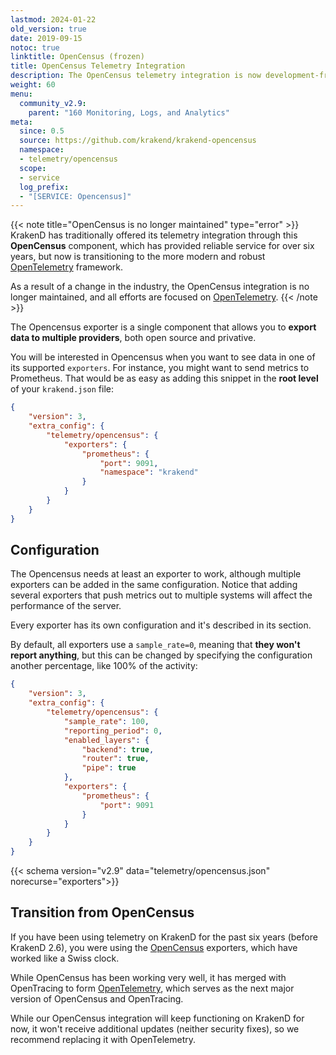 ```yaml
---
lastmod: 2024-01-22
old_version: true
date: 2019-09-15
notoc: true
linktitle: OpenCensus (frozen)
title: OpenCensus Telemetry Integration
description: The OpenCensus telemetry integration is now development-frozen. All efforts are now put into OpenTelemetry.
weight: 60
menu:
  community_v2.9:
    parent: "160 Monitoring, Logs, and Analytics"
meta:
  since: 0.5
  source: https://github.com/krakend/krakend-opencensus
  namespace:
  - telemetry/opencensus
  scope:
  - service
  log_prefix:
  - "[SERVICE: Opencensus]"
---
```

{{< note title="OpenCensus is no longer maintained" type="error" >}}
KrakenD has traditionally offered its telemetry integration through this **OpenCensus** component, which has provided reliable service for over six years, but now is transitioning to the more modern and robust [OpenTelemetry](/docs/v2.9/telemetry/opentelemetry/) framework.

As a result of a change in the industry, the OpenCensus integration is no longer maintained, and all efforts are focused on [OpenTelemetry](/docs/v2.9/telemetry/opentelemetry/).
{{< /note >}}

The Opencensus exporter is a single component that allows you to **export data to multiple providers**, both open source and privative.

You will be interested in Opencensus when you want to see data in one of its supported `exporters`. For instance, you might want to send metrics to Prometheus. That would be as easy as adding this snippet in the **root level** of your `krakend.json` file:

```json
{
    "version": 3,
    "extra_config": {
        "telemetry/opencensus": {
            "exporters": {
                "prometheus": {
                    "port": 9091,
                    "namespace": "krakend"
                }
            }
        }
    }
}
```

## Configuration

The Opencensus needs at least an exporter to work, although multiple exporters can be added in the same configuration. Notice that adding several exporters that push metrics out to multiple systems will affect the performance of the server.

Every exporter has its own configuration and it's described in its section.

By default, all exporters use a `sample_rate=0`, meaning that **they won't report anything**, but this can be changed by specifying the configuration another percentage, like 100% of the activity:

```json
{
    "version": 3,
    "extra_config": {
        "telemetry/opencensus": {
            "sample_rate": 100,
            "reporting_period": 0,
            "enabled_layers": {
                "backend": true,
                "router": true,
                "pipe": true
            },
            "exporters": {
                "prometheus": {
                    "port": 9091
                }
            }
        }
    }
}
```

{{< schema version="v2.9" data="telemetry/opencensus.json" norecurse="exporters">}}



## Transition from OpenCensus
If you have been using telemetry on KrakenD for the past six years (before KrakenD 2.6), you were using the [OpenCensus](/docs/v2.9/telemetry/opencensus/) exporters, which have worked like a Swiss clock.

While OpenCensus has been working very well, it has merged with OpenTracing to form [OpenTelemetry](https://opentelemetry.io/), which serves as the next major version of OpenCensus and OpenTracing.

While our OpenCensus integration will keep functioning on KrakenD for now, it won't receive additional updates (neither security fixes), so we recommend replacing it with OpenTelemetry.